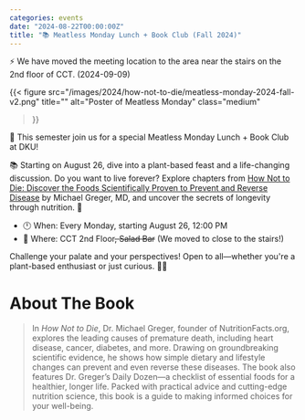 ```yaml
---
categories: events
date: "2024-08-22T00:00:00Z"
title: "📚 Meatless Monday Lunch + Book Club (Fall 2024)"
---
```


:zap: We have moved the meeting location to the area near the stairs on the 2nd floor of CCT. (2024-09-09)

{{< 
    figure 
    src="/images/2024/how-not-to-die/meatless-monday-2024-fall-v2.png"
    title=""
    alt="Poster of Meatless Monday"
    class="medium"
>}}

🌿 This semester join us for a special Meatless Monday Lunch + Book Club at DKU! 

📚 Starting on August 26, dive into a plant-based feast and a life-changing discussion. Do
you want to live forever? Explore chapters from [How Not to Die: Discover the Foods
Scientifically Proven to Prevent and Reverse Disease](https://www.goodreads.com/book/show/25663961-how-not-to-die) by Michael Greger, MD, and
uncover the secrets of longevity through nutrition. 🥗

* 🕛 When: Every Monday, starting August 26, 12:00 PM
* 📍 Where: CCT 2nd Floor~~, Salad Bar~~ (We moved to close to the stairs!)

Challenge your palate and your perspectives! Open to all—whether you're a plant-based
enthusiast or just curious. 📖💚

# About The Book

> In *How Not to Die*, Dr. Michael Greger, founder of NutritionFacts.org, explores the
> leading causes of premature death, including heart disease, cancer, diabetes, and more.
> Drawing on groundbreaking scientific evidence, he shows how simple dietary and lifestyle
> changes can prevent and even reverse these diseases. The book also features Dr. Greger’s
> Daily Dozen—a checklist of essential foods for a healthier, longer life. Packed with
> practical advice and cutting-edge nutrition science, this book is a guide to making
> informed choices for your well-being.

